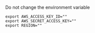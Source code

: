 
Do not change the environment variable

    export AWS_ACCESS_KEY_ID=""
    export AWS_SECRET_ACCESS_KEY=""
    export REGION=""